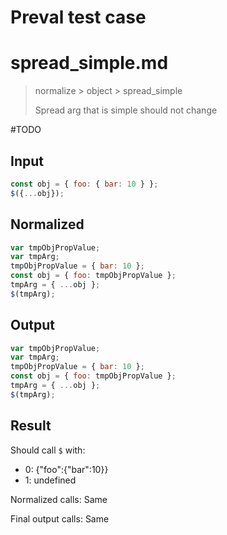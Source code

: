 # Preval test case

# spread_simple.md

> normalize > object > spread_simple
>
> Spread arg that is simple should not change

#TODO

## Input

`````js filename=intro
const obj = { foo: { bar: 10 } };
$({...obj});
`````

## Normalized

`````js filename=intro
var tmpObjPropValue;
var tmpArg;
tmpObjPropValue = { bar: 10 };
const obj = { foo: tmpObjPropValue };
tmpArg = { ...obj };
$(tmpArg);
`````

## Output

`````js filename=intro
var tmpObjPropValue;
var tmpArg;
tmpObjPropValue = { bar: 10 };
const obj = { foo: tmpObjPropValue };
tmpArg = { ...obj };
$(tmpArg);
`````

## Result

Should call `$` with:
 - 0: {"foo":{"bar":10}}
 - 1: undefined

Normalized calls: Same

Final output calls: Same
